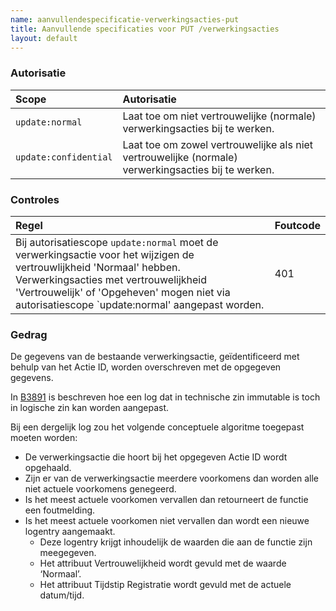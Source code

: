 ```yaml
---
name: aanvullendespecificatie-verwerkingsacties-put
title: Aanvullende specificaties voor PUT /verwerkingsacties
layout: default
---
```


### Autorisatie

| Scope | Autorisatie | 
| :---- | :---- |
| `update:normal` | Laat toe om niet vertrouwelijke (normale) verwerkingsacties bij te werken. 
| `update:confidential` | Laat toe om zowel vertrouwelijke als niet vertrouwelijke (normale) verwerkingsacties bij te werken.


### Controles

| Regel | Foutcode |
| :---- | :---- |
| Bij autorisatiescope `update:normal` moet de verwerkingsactie voor het wijzigen de vertrouwlijkheid 'Normaal' hebben. Verwerkingsacties met vertrouwelijkheid 'Vertrouwelijk' of 'Opgeheven' mogen niet via autorisatiescope `update:normal' aangepast worden. | 401 |


### Gedrag

De gegevens van de bestaande verwerkingsactie, geïdentificeerd met behulp van het Actie ID, worden overschreven met de opgegeven gegevens.

In [B3891](../achtergronddocumentatie/ontwerp/artefacten/3891.md) is beschreven hoe een log dat in technische zin immutable is toch in logische zin kan worden aangepast.

Bij een dergelijk log zou het volgende conceptuele algoritme toegepast moeten worden:
* De verwerkingsactie die hoort bij het opgegeven Actie ID wordt opgehaald.
* Zijn er van de verwerkingsactie meerdere voorkomens dan worden alle niet actuele voorkomens genegeerd.
* Is het meest actuele voorkomen vervallen dan retourneert de functie een foutmelding.
* Is het meest actuele voorkomen niet vervallen dan wordt een nieuwe logentry aangemaakt.
    * Deze logentry krijgt inhoudelijk de waarden die aan de functie zijn meegegeven.
    * Het attribuut Vertrouwelijkheid wordt gevuld met de waarde ‘Normaal’.
    * Het attribuut Tijdstip Registratie wordt gevuld met de actuele datum/tijd.
